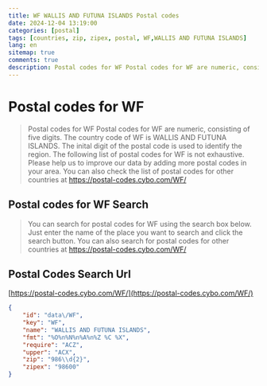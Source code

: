 ```yaml
---
title: WF WALLIS AND FUTUNA ISLANDS Postal codes 
date: 2024-12-04 13:19:00
categories: [postal]
tags: [countries, zip, zipex, postal, WF,WALLIS AND FUTUNA ISLANDS]
lang: en
sitemap: true
comments: true
description: Postal codes for WF Postal codes for WF are numeric, consisting of five digits. The country code of WF is WALLIS AND FUTUNA ISLANDS. The inital digit of the postal code is used to identify the region. The following list of postal codes for WF is not exhaustive. Please help us to improve our data by adding more postal codes in your area. You can also check the list of postal codes for other countries at https://postal-codes.cybo.com/WF/
---
```


# Postal codes for WF
> Postal codes for WF Postal codes for WF are numeric, consisting of five digits. The country code of WF is WALLIS AND FUTUNA ISLANDS. The inital digit of the postal code is used to identify the region. The following list of postal codes for WF is not exhaustive. Please help us to improve our data by adding more postal codes in your area. You can also check the list of postal codes for other countries at https://postal-codes.cybo.com/WF/

## Postal codes for WF Search 
> You can search for postal codes for WF using the search box below. Just enter the name of the place you want to search and click the search button. You can also search for postal codes for other countries at https://postal-codes.cybo.com/WF/

## Postal Codes Search Url

[https://postal-codes.cybo.com/WF/](https://postal-codes.cybo.com/WF/)
```json
{
    "id": "data\/WF",
    "key": "WF",
    "name": "WALLIS AND FUTUNA ISLANDS",
    "fmt": "%O%n%N%n%A%n%Z %C %X",
    "require": "ACZ",
    "upper": "ACX",
    "zip": "986\\d{2}",
    "zipex": "98600"
}
```
